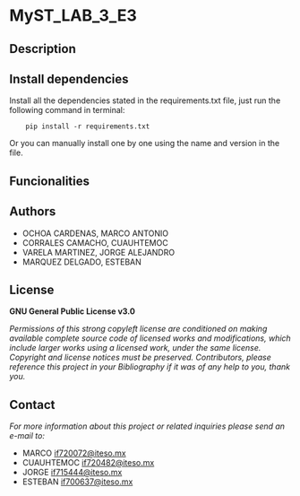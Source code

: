 # MyST_LAB_3_E3

## Description

## Install dependencies

Install all the dependencies stated in the requirements.txt file, just run the following command in terminal:

        pip install -r requirements.txt
        
Or you can manually install one by one using the name and version in the file.

## Funcionalities

## Authors
+ OCHOA CARDENAS, MARCO ANTONIO 
+ CORRALES CAMACHO, CUAUHTEMOC
+ VARELA MARTINEZ, JORGE ALEJANDRO
+ MARQUEZ DELGADO, ESTEBAN

## License
**GNU General Public License v3.0** 

*Permissions of this strong copyleft license are conditioned on making available 
complete source code of licensed works and modifications, which include larger 
works using a licensed work, under the same license. Copyright and license notices 
must be preserved. Contributors, please reference this project in your Bibliography 
if it was of any help to you, thank you.*


## Contact
*For more information about this project or related inquiries please send an e-mail to:*
+ MARCO if720072@iteso.mx  
+ CUAUHTEMOC if720482@iteso.mx 
+ JORGE if715444@iteso.mx  
+ ESTEBAN if700637@iteso.mx 
